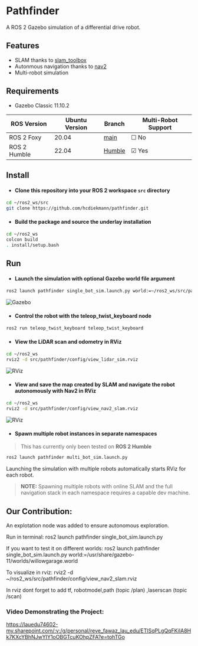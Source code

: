 # Pathfinder
A ROS 2 Gazebo simulation of a differential drive robot. 

## **Features**
- SLAM thanks to [slam_toolbox](https://github.com/SteveMacenski/slam_toolbox)
- Autonmous navigation thanks to [nav2](https://github.com/ros-planning/navigation2)
- Multi-robot simulation 

## **Requirements**

- Gazebo Classic 11.10.2


| ROS Version | Ubuntu Version | Branch                                                                                           | Multi-Robot Support |
| ----------- | -------------- | ------------------------------------------------------------------------------------------------ | ------------------ |
| ROS 2 Foxy  | 20.04          | [main](https://github.com/hcdiekmann/pathfinder/tree/main)                                                   | &#9744;   No        |
| ROS 2 Humble | 22.04          | [Humble](https://github.com/hcdiekmann/pathfinder/tree/humble-devel)                                         | &#9745;  Yes        |


## **Install**

- #### Clone this repository into your ROS 2 workspace `src`  directory
```bash
cd ~/ros2_ws/src 
git clone https://github.com/hcdiekmann/pathfinder.git
```

- #### Build the package and source the underlay installation
```bash
cd ~/ros2_ws
colcon build
. install/setup.bash
```

## **Run**

- #### Launch the simulation with optional Gazebo world file argument
```bash
ros2 launch pathfinder single_bot_sim.launch.py world:=~/ros2_ws/src/pathfinder/worlds/test.world
```
![Gazebo](https://user-images.githubusercontent.com/13176191/223680079-d83d9e6e-be6d-49b1-92b4-b6bdd5af3cbb.png)

- #### Control the robot with the teleop_twist_keyboard node
```bash
ros2 run teleop_twist_keyboard teleop_twist_keyboard
```

- #### View the LiDAR scan and odometry in RViz
```bash
cd ~/ros2_ws
rviz2 -d src/pathfinder/config/view_lidar_sim.rviz                               
```
![RViz](https://user-images.githubusercontent.com/13176191/223680149-08a8b8fe-f99b-43f1-a743-2d4f220abbcf.png)

- #### View and save the map created by SLAM and navigate the robot autonomously with Nav2 in RViz
```bash
cd ~/ros2_ws
rviz2 -d src/pathfinder/config/view_nav2_slam.rviz                               
```
![RViz](https://user-images.githubusercontent.com/13176191/224490741-6aced55b-c8c3-4514-948a-45b03ebb5801.png)

- #### Spawn multiple robot instances in separate namespaces 
> This has currently only been tested on **ROS 2 Humble**
```bash
ros2 launch pathfinder multi_bot_sim.launch.py
```
Launching the simulation with multiple robots automatically starts RViz for each robot.

> **NOTE:** Spawning multiple robots with online SLAM and the full navigation stack in each namespace requires a capable dev machine.
>
## **Our Contribution:**
An explotation node was added to ensure autonomous exploration.

Run in terminal: ros2 launch pathfinder single_bot_sim.launch.py

If you want to test it on different worlds: ros2 launch pathfinder single_bot_sim.launch.py world:=/usr/share/gazebo-11/worlds/willowgarage.world

To visualize in rviz: rviz2 -d ~/ros2_ws/src/pathfinder/config/view_nav2_slam.rviz

In rviz dont forget to add tf, robotmodel,path (topic /plan) ,laserscan (topic /scan)

### Video Demonstrating the Project:
https://lauedu74602-my.sharepoint.com/:v:/g/personal/reve_fawaz_lau_edu/ETlSqPLgQqFKiIA8Hk7KXcYBhNJwYIY1oOBGTcuKOhpZFA?e=tohTGo
